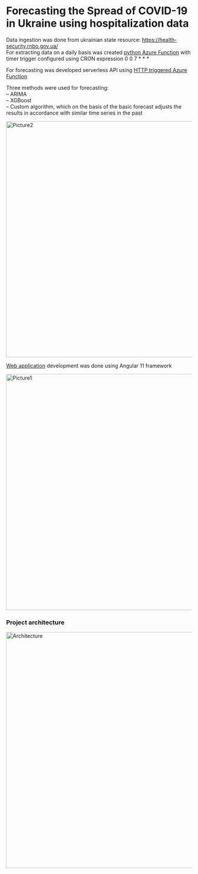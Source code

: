 <h1> Forecasting the Spread of COVID-19 in Ukraine using hospitalization data </h1>

<p>Data ingestion was done from ukrainian state resource: <a href="https://health-security.rnbo.gov.ua/">https://health-security.rnbo.gov.ua/</a><br> For extracting data on a daily basis was created <a href="https://github.com/sharp000000/covid19-forecasting/tree/master/HospitalizationDataReplenishment(Timer)">python Azure Function</a> with timer trigger configured using CRON expression 0 0 7 * * *</p> 

<p>For forecasting was developed serverless API using <a href="https://github.com/sharp000000/covid19-forecasting/tree/master/HospitalizationForecast">HTTP triggered Azure Function</a></p>
<p>Three methods were used for forecasting: 
<br>  – ARIMA 
<br>  – XGBoost 
<br>  – Custom algorithm, which on the basis of the basic forecast adjusts the results in accordance with similar time series in the past
 </p>
<img width="640" alt="Picture2" src="https://user-images.githubusercontent.com/35422257/130325006-2349cf11-4d40-4d4a-bd66-b86cdec59093.png">

<p><a href="https://github.com/sharp000000/covid19-forecasting-web">Web application</a> development was done using Angular 11 framework</p>
<img width="640" alt="Picture1" src="https://user-images.githubusercontent.com/35422257/130324524-de82487a-3315-44c9-9b22-6a001a0f59cd.png"> 

<h3> Project architecture </h3>
<img class="center" width="640" alt="Architecture" src="https://user-images.githubusercontent.com/35422257/129712267-e26cd4f5-d703-4dcb-9ce6-c5386d1c6901.png">
